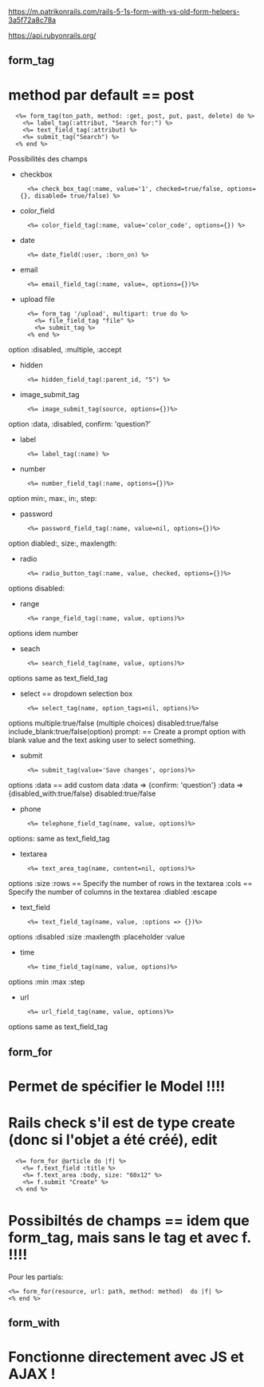 https://m.patrikonrails.com/rails-5-1s-form-with-vs-old-form-helpers-3a5f72a8c78a

https://api.rubyonrails.org/

## form_tag

# method par default == post

	  <%= form_tag(ton_path, method: :get, post, put, past, delete) do %>
	    <%= label_tag(:attribut, "Search for:") %>
	    <%= text_field_tag(:attribut) %>
	    <%= submit_tag("Search") %>
	  <% end %>

Possibilités des champs

- checkbox

		<%= check_box_tag(:name, value='1', checked=true/false, options={}, disabled= true/false) %>

- color_field
		
		<%= color_field_tag(:name, value='color_code', options={}) %>

- date

		<%= date_field(:user, :born_on) %>

- email 

		<%= email_field_tag(:name, value=, options={})%>

- upload file
		
		<%= form_tag '/upload', multipart: true do %>
		  <%= file_field_tag "file" %>
		  <%= submit_tag %>
		<% end %>

option :disabled, :multiple, :accept

- hidden

		<%= hidden_field_tag(:parent_id, "5") %>

- image_submit_tag

		<%= image_submit_tag(source, options={})%> 

option :data, :disabled, confirm: 'question?'

- label

		<%= label_tag(:name) %>

- number

		<%= number_field_tag(:name, options={})%>

option min:, max:, in:, step:

- password

		<%= password_field_tag(:name, value=nil, options={})%> 

option diabled:, size:, maxlength:

- radio

		<%= radio_button_tag(:name, value, checked, options={})%> 

options disabled:

- range 

		<%= range_field_tag(:name, value, options)%>

options idem number

- seach

		<%= search_field_tag(name, value, options)%>

options same as text_field_tag

- select == dropdown selection box

		<%= select_tag(name, option_tags=nil, options)%> 

options multiple:true/false (multiple choices)
				disabled:true/false
				include_blank:true/false(option)
				prompt: == Create a prompt option with blank value and the text asking user to select something.

- submit

		<%= submit_tag(value='Save changes', oprions)%>

options :data == add custom data
					:data => {confirm: 'question'}
					:data => {disabled_with:true/false}
				disabled:true/false

- phone

		<%= telephone_field_tag(name, value, options)%> 

options: same as text_field_tag

- textarea

		<%= text_area_tag(name, content=nil, options)%>

options :size
				:rows == Specify the number of rows in the textarea 
				:cols == Specify the number of columns in the textarea
				:diabled
				:escape

- text_field

		<%= text_field_tag(name, value, :options => {})%>

options :disabled
				:size
				:maxlength
				:placeholder
				:value

- time 

		<%= time_field_tag(name, value, options)%>

options :min
				:max
				:step

- url

		<%= url_field_tag(name, value, options)%>

options same as text_field_tag


## form_for

# Permet de spécifier le Model !!!!

# Rails check s'il est de type create (donc si l'objet a été créé), edit

	  <%= form_for @article do |f| %>
	    <%= f.text_field :title %>
	    <%= f.text_area :body, size: "60x12" %>
	    <%= f.submit "Create" %>
	  <% end %>


# Possibiltés de champs == idem que form_tag, mais sans le tag et avec f. !!!!

Pour les partials: 

	<%= form_for(resource, url: path, method: method)  do |f| %>
	<% end %>


## form_with

# Fonctionne directement avec JS et AJAX !